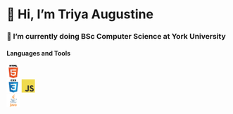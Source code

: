  # 👋 Hi, I’m Triya Augustine
 ### 🌱 I’m currently doing BSc Computer Science at York University
 
  #### Languages and Tools <br/>
  <code><img height = "30" src = "https://raw.githubusercontent.com/github/explore/80688e429a7d4ef2fca1e82350fe8e3517d3494d/topics/html/html.png"> </code>
  <code><img height = "30" src = "https://raw.githubusercontent.com/github/explore/80688e429a7d4ef2fca1e82350fe8e3517d3494d/topics/css/css.png"></code>
  <code><img height = "30" src = "https://raw.githubusercontent.com/github/explore/80688e429a7d4ef2fca1e82350fe8e3517d3494d/topics/javascript/javascript.png"> </code>
  <code><img height = "30" src = "https://raw.githubusercontent.com/github/explore/5b3600551e122a3277c2c5368af2ad5725ffa9a1/topics/java/java.png"></code>
 
 


<!--- 👀 I’m interested in ...
- 💞️ I’m looking to collaborate on ...
- 📫 How to reach me ... -->

<!---
triyaaug/triyaaug is a ✨ special ✨ repository because its `README.md` (this file) appears on your GitHub profile.
You can click the Preview link to take a look at your changes.
--->
